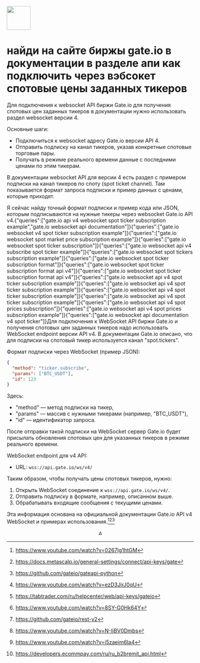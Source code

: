 <img src="https://r2cdn.perplexity.ai/pplx-full-logo-primary-dark%402x.png" style="height:64px;margin-right:32px"/>

# найди на сайте биржы gate.io в документации в разделе апи как подключить через вэбсокет спотовые цены заданных тикеров

Для подключения к websocket API биржи Gate.io для получения спотовых цен заданных тикеров в документации нужно использовать раздел websocket версии 4.

Основные шаги:

- Подключиться к websocket адресу Gate.io версии API 4.
- Отправить подписку на канал тикеров, указав конкретные спотовые торговые пары.
- Получать в режиме реального времени данные с последними ценами по этим тикерам.

В документации websocket API для версии 4 есть раздел с примером подписки на канал тикеров по споту (spot ticket channel). Там показывается формат запроса подписки и пример данных с ценами, которые приходят.

Я сейчас найду точный формат подписки и пример кода или JSON, которым подписываются на нужные тикеры через websocket Gate.io API v4.{"queries":["gate.io api v4 websocket spot ticker subscription example","gate.io websocket api documentation"]}{"queries":["gate.io websocket v4 spot ticker subscription example"]}{"queries":["gate.io websocket spot market price subscription example"]}{"queries":["gate.io websocket spot ticker subscription"]}{"queries":["gate.io websocket api v4 subscribe spot ticker example"]}{"queries":["gate.io websocket spot tickers subscription example"]}{"queries":["gate.io websocket spot ticker subscription format"]}{"queries":["gate.io websocket spot ticker subscription format api v4"]}{"queries":["gate.io websocket spot ticker subscription format api v4"]}{"queries":["gate.io websocket api v4 spot ticker subscription example"]}{"queries":["gate.io websocket api v4 spot ticker subscription example"]}{"queries":["gate.io websocket api v4 spot ticker subscription example"]}{"queries":["gate.io websocket api v4 spot ticker subscription example"]}{"queries":["gate.io websocket api v4 spot prices subscription"]}{"queries":["gate.io websocket api v4 spot prices subscription example"]}{"queries":["gate.io websocket api documentation v4 spot ticker"]}Для подключения к WebSocket API биржи Gate.io и получения спотовых цен заданных тикеров надо использовать WebSocket endpoint версии API v4. В документации Gate.io описано, что для подписки на спотовый тикер используется канал "spot.tickers".

Формат подписки через WebSocket (пример JSON):

```json
{
  "method": "ticker.subscribe",
  "params": ["BTC_USDT"],
  "id": 123
}
```

Здесь:

- "method" — метод подписки на тикер,
- "params" — массив с нужными тикерами (например, "BTC_USDT"),
- "id" — идентификатор запроса.

После отправки такой подписки на WebSocket сервер Gate.io будет присылать обновления спотовых цен для указанных тикеров в режиме реального времени.

WebSocket endpoint для v4 API:

- URL: `wss://api.gate.io/ws/v4/`

Таким образом, чтобы получать цены спотовых тикеров, нужно:

1. Открыть WebSocket соединение к `wss://api.gate.io/ws/v4/`.
2. Отправить подписку в формате, например, описанном выше.
3. Обрабатывать входящие сообщения с текущими ценами.

Эта информация основана на официальной документации Gate.io API v4 WebSocket и примерах использования.[^1_2][^1_7][^1_10]
<span style="display:none">[^1_1][^1_3][^1_4][^1_5][^1_6][^1_8][^1_9]</span>

<div style="text-align: center">⁂</div>

[^1_1]: https://www.youtube.com/watch?v=ezD3JirJ0qU

[^1_2]: https://www.youtube.com/watch?v=0267lg1htGM

[^1_3]: https://tabtrader.com/ru/helpcenter/web/api-keys/gateio

[^1_4]: https://www.youtube.com/watch?v=8SY-G0Hk64Y

[^1_5]: https://github.com/gateio/rest-v2

[^1_6]: https://www.youtube.com/watch?v=N-IiBV0Dmbs

[^1_7]: https://docs.metascalp.io/general-settings/connect/api-keys/gate

[^1_8]: https://www.youtube.com/watch?v=i5zaeim6Ia4

[^1_9]: https://developers.ecommpay.com/ru/ru_b2bremit_api.html

[^1_10]: https://github.com/gateio/gateapi-python


